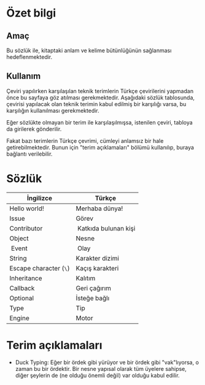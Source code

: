 # Özet bilgi
## Amaç
Bu sözlük ile, kitaptaki anlam ve kelime bütünlüğünün sağlanması hedeflenmektedir. 

## Kullanım
Çeviri yapılırken karşılaşılan teknik terimlerin Türkçe çevirilerini yapmadan önce bu sayfaya göz atılması gerekmektedir. Aşağıdaki sözlük tablosunda, çevirisi yapılacak olan teknik terimin kabul edilmiş bir karşılığı varsa, bu karşılığın kullanılması gerekmektedir.

Eğer sözlükte olmayan bir terim ile karşılaşılmışsa, istenilen çeviri, tabloya da girilerek gönderilir.

Fakat bazı terimlerin Türkçe çevrimi, cümleyi anlamsız bir hale getirebilmektedir. Bunun için "terim açıklamaları" bölümü kullanılıp, buraya bağlantı verilebilir.


# Sözlük
| İngilizce        | Türkçe           |
| ------------------------------------- |---------------------------------------|
| Hello world!     | Merhaba dünya! |
| Issue | Görev |
| Contributor | Katkıda bulunan kişi |
| Object | Nesne |
| Event | Olay |
| String | Karakter dizimi |
| Escape character (`\`) | Kaçış karakteri |
| Inheritance | Kalıtım |
| Callback | Geri çağırım |
| Optional | İsteğe bağlı | 
| Type | Tip |
| Engine | Motor |

# Terim açıklamaları
* Duck Typing: Eğer bir ördek gibi yürüyor ve bir ördek gibi "vak"lıyorsa, o zaman bu bir ördektir. Bir nesne yapısal olarak tüm üyelere sahipse, diğer şeylerin de (ne olduğu önemli değil) var olduğu kabul edilir.
